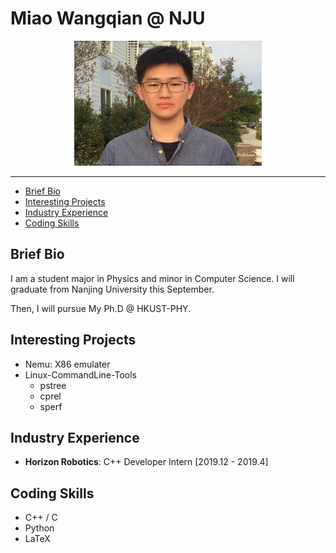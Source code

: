 # Miao Wangqian @ NJU

<!-- <html>
    <table width="600" border="0"cellspacing="0" cellpadding="0">
        <tr>
            <td width="300">
            <img src="./pic/1.jpg"width=300 height=160  />
            </td>
            <td width="486" valign="middle">
                <ul>
                    <li> Nanjing University, Nanjing</li>
                    <li> Kuang Yaming Honors School</li>
                    <li> 163, Xianlin Road</li>
                </ul>
            </td>
        </tr>
    </table>
</html> -->

<div  align="center">
    <img src="./pic/1.jpg"width=300 height=200  />
</div>


---
<!-- TOC -->

- [Brief Bio](#brief-bio)
- [Interesting Projects](#interesting-projects)
- [Industry Experience](#industry-experience)
- [Coding Skills](#coding-skills)

<!-- /TOC -->

## Brief Bio

I am a student major in Physics and minor in Computer Science.
I will graduate from Nanjing University this September.

Then, I will pursue My Ph.D @ HKUST-PHY.

## Interesting Projects

- Nemu: X86 emulater
- Linux-CommandLine-Tools
  - pstree
  - cprel
  - sperf

## Industry Experience

- **Horizon Robotics**: C++ Developer Intern [2019.12 - 2019.4]

## Coding Skills

- C++ / C
- Python
- LaTeX